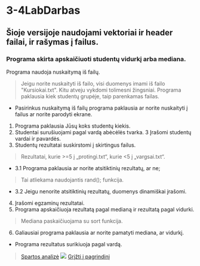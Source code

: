# 3-4LabDarbas
## Šioje versijoje naudojami vektoriai ir header failai, ir rašymas į failus.
### Programa skirta apskaičiuoti studentų vidurkį arba mediana.
Programa naudoja nuskaitymą iš failų.
>Jeigu norite nuskaityti iš failo, visi duomenys imami iš failo "Kursiokai.txt". Kitu atveju vykdomi tolimesni žingsniai.
>Programa paklausia kiek studentų grupėje, taip parenkamas failas.
* Pasirinkus nuskaitymą iš failų programa paklausia ar norite nuskaityti į failus ar norite parodyti ekrane.
1. Programa paklausia Jūsų koks studentų kiekis.
2. Studentai surušiuojami pagal vardą abėcėlės tvarka.
3 Įrašomi studentų vardai ir pavardės.
4. Studentų rezultatai suskirstomi į skirtingus failus.
> Rezultatai, kurie >=5 į „protingi.txt“, kurie <5 į „vargsai.txt“.
* 3.1 Programa paklausia ar norite atsitiktinių rezultatų, ar ne;
> Tai atliekama naudojantis rand(); funkcija.
* 3.2 Jeigu nenorite atsitiktinių rezultatų, duomenys dinamiškai įrašomi.
4. Įrašomi egzaminų rezultatai.
5. Programa apskaičiuoja rezultatą pagal medianą ir rezultatą pagal vidurki.
> Mediana paskaičiuojama su sort <algorithm> funkcija.
6. Galiausiai programa paklausia ar norite pamatyti mediana, ar vidurkį.
* Programa rezultatus surikiuoja pagal vardą.
>[Spartos analizė](https://github.com/DainiusKun/3-4LabDarbas/blob/0.4V/3-4LabVector/Spartos%20analize.xlsx)
 ![](https://i.imgur.com/bNqCgPi.png)
>[Grįžti į pagrindinį](https://github.com/DainiusKun/3-4LabDarbas/tree/master)
